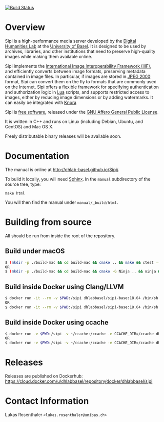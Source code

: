 [![Build Status](https://travis-ci.org/dhlab-basel/Sipi.svg?branch=develop)](https://travis-ci.org/dhlab-basel/Sipi)

# Overview

Sipi is a high-performance media server developed by the [Digital Humanities Lab](http://www.dhlab.unibas.ch) at the
[University of Basel](https://www.unibas.ch/en.html). It is designed to be used by archives,
libraries, and other institutions that need to preserve high-quality images
while making them available online.

Sipi implements the [International Image Interoperability Framework (IIIF)](http://iiif.io/),
and efficiently converts between image formats, preserving metadata contained
in image files. In particular, if images are stored in [JPEG 2000](https://jpeg.org/jpeg2000/) format,
Sipi can convert them on the fly to formats that are commonly used on the
Internet. Sipi offers a flexible framework for specifying authentication and
authorization logic in [Lua](https://www.lua.org/) scripts, and supports restricted access to images,
either by reducing image dimensions or by adding watermarks. It can easily be
integrated with [Knora](http://www.knora.org).

Sipi is [free software](http://www.gnu.org/philosophy/free-sw.en.html),
released under the [GNU Affero General Public License](http://www.gnu.org/licenses/agpl-3.0.en.html).

It is written in C++ and runs on Linux (including Debian, Ubuntu, and CentOS) and
Mac OS X.

Freely distributable binary releases will be available soon.

# Documentation

The manual is online at http://dhlab-basel.github.io/Sipi/.

To build it locally, you will need [Sphinx](http://www.sphinx-doc.org/en/stable/index.html).
In the `manual` subdirectory of the source tree, type:

```
make html
```

You will then find the manual under `manual/_build/html`.

# Building from source

All should be run from inside the root of the repository.

## Build under macOS

```bash
$ (mkdir -p ./build-mac && cd build-mac && cmake .. && make && ctest --verbose)
OR
$ (mkdir -p ./build-mac && cd build-mac && cmake -G Ninja .. && ninja && ctest --verbose)
```

## Build inside Docker using Clang/LLVM
```bash
$ docker run -it --rm -v $PWD:/sipi dhlabbasel/sipi-base:18.04 /bin/sh -c "mkdir -p /sipi/build-linux && cd /sipi/build-linux && cmake .. && make && ctest --verbose"
OR
$ docker run -it --rm -v $PWD:/sipi dhlabbasel/sipi-base:18.04 /bin/sh -c "mkdir -p /sipi/build-linux && cd /sipi/build-linux && cmake -G Ninja .. && ninja && ctest --verbose"
```

## Build inside Docker using ccache

```bash
$ docker run -v $PWD:/sipi -v ~/ccache:/ccache -e CCACHE_DIR=/ccache dhlabbasel/sipi-base:18.04 /bin/sh -c "cd /sipi/build; cmake .. && make && ctest --verbose"
OR
$ docker run -v $PWD:/sipi -v ~/ccache:/ccache -e CCACHE_DIR=/ccache dhlabbasel/sipi-base:18.04 /bin/sh -c "cd /sipi/build; cmake -G Ninja .. && ninja && ctest --verbose"
```

# Releases

Releases are published on Dockerhub: https://cloud.docker.com/u/dhlabbasel/repository/docker/dhlabbasel/sipi


# Contact Information

Lukas Rosenthaler `<lukas.rosenthaler@unibas.ch>`
